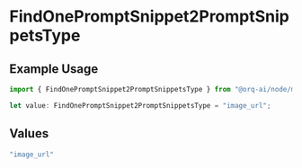 # FindOnePromptSnippet2PromptSnippetsType

## Example Usage

```typescript
import { FindOnePromptSnippet2PromptSnippetsType } from "@orq-ai/node/models/operations";

let value: FindOnePromptSnippet2PromptSnippetsType = "image_url";
```

## Values

```typescript
"image_url"
```